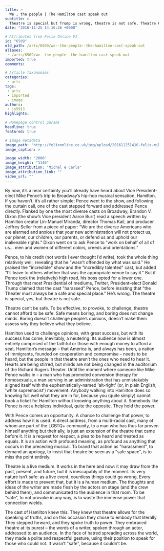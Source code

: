 ```yaml
---
title: >
  We , the people | The Hamilton cast speak out
subtitle: >
  Theatre is special but Trump is wrong, theatre is not safe. Theatre Can't be safe
date: "2016-11-25 14:10:36 +0000"

# Attributes from Felix Online V1
id: "6509"
old_path: /arts/6509/we--the-people--the-hamilton-cast-speak-out
aliases:
 - /arts/6509/we--the-people--the-hamilton-cast-speak-out
imported: true
comments:

# Article Taxonomies
categories:
 - arts
tags:
 - arts
 - imported
 - image
authors:
 - js5913
highlights:

# Homepage control params
headline: true
featured: true

# Image metadata
image_path: "http://felixonline.co.uk/img/upload/201611251410-felix-mike-pence-hamilton.jpg"
image_caption: >

image_width: "2000"
image_height: "1146"
image_attribution: "Michel e Carla"
image_attribution_link: ""
video_url: ""
---
```


By now, it’s a near certainty you’ll already have heard about Vice President-elect Mike Pence’s trip to Broadway’s hip-hop musical sensation, Hamilton. If you haven’t, it’s all rather simple: Pence went to the show, and following the curtain call, one of the cast stepped forward and addressed Pence directly. Flanked by one the most diverse casts on Broadway, Brandon V. Dixon (the show’s Vice president Aaron Burr) read a speech written by Hamilton creator Lin-Manuel Miranda, director Thomas Kail, and producer Jeffrey Seller from a piece of paper: "We are the diverse Americans who are alarmed and anxious that your new administration will not protect us, our planet, our children, our parents, or defend us and uphold our inalienable rights." Dixon went on to ask Pence to "work on behalf of all of us… men and women of different colors, creeds and orientations."

Pence, to his credit (not words I ever thought I’d write), took the whole thing relatively well, revealing that he "wasn’t offended by what was said." He praised the "incredible" show and the "incredibly talented" cast, but added "I’ll leave to others whether that was the appropriate venue to say it." But if Pence took the (relatively) high road, his boss opted for a lower one. Through that most Presidential of mediums, Twitter, President-elect Donald Trump claimed that the cast "harassed" Pence, before insisting that "the Theater must always be a safe and special place." He’s wrong. The theatre is special, yes, but theatre is not safe.

Theatre can’t be safe. To be effective, to provoke, to challenge, theatre cannot afford to be safe. Safe means boring, and boring does not change minds. Boring doesn’t challenge people’s opinions, doesn’t make them assess why they believe what they believe.

Hamilton used to challenge opinions, with great success, but with its success has come, inevitably, a neutering. Its audience now is almost entirely comprised of the faithful or those with enough money to afford a seat. Hamilton’s message – that America is, and always has been, a nation of immigrants, founded on cooperation and compromise – needs to be heard, but the people in that theatre aren’t the ones who need to hear it. Hearts are being stirred, but minds are not being changed in the auditorium of the Richard Rogers Theater. Until the moment where someone like Mike Pence walks in – a man who has promoted conversion therapy for homosexuals, a man serving in an administration that has unmistakably aligned itself with the euphemistically-named 'alt-right' (or, in plain English, 'white supremacist') movement. Anybody walking into Hamilton does so knowing full well what they are in for, because you (quite simply) cannot book a ticket for Hamilton without knowing anything about it. Somebody like Pence is not a helpless individual, quite the opposite. They hold the power.

With Pence comes an opportunity. A chance to challenge that power, to address how it is used. A direct address, from a multi-racial cast, many of whom are part of the LGBTQ+ community, to a man who has thus far proven himself anything but their ally, is just an extension of the theatre that came before it. It is a request for respect, a plea to be heard and treated as equals. It is an action with profound meaning, as profound as anything that occurs in the preceding musical. To brand that action as "harassment", to demand an apology, to insist that theatre be seen as a "safe space", is to miss the point entirely.

Theatre is a live medium. It works in the here and now:  it may draw from the past, present, and future, but it is inescapably of the moment. Its very nature isn’t safe: as a live event, countless things could go wrong. Every effort is made to prevent that, but it is a human medium. The thoughts and ideas of the writer are made flesh by the actors on stage (and the crew behind them), and communicated to the audience in that room. To be "safe", to not provoke in any way, is to waste the immense power that connection wields.

The cast of Hamilton knew this. They knew that theatre allows for the speaking of truths, and on this occasion they chose to embody that literally. They stepped forward, and they spoke truth to power. They embraced theatre at its purest – the words of a writer, spoken through an actor, addressed to an audience. In the face of hatred spreading across the world, they made a polite and respectful gesture, using their position to speak for those who could not. It wasn’t "safe", because it couldn’t be.
